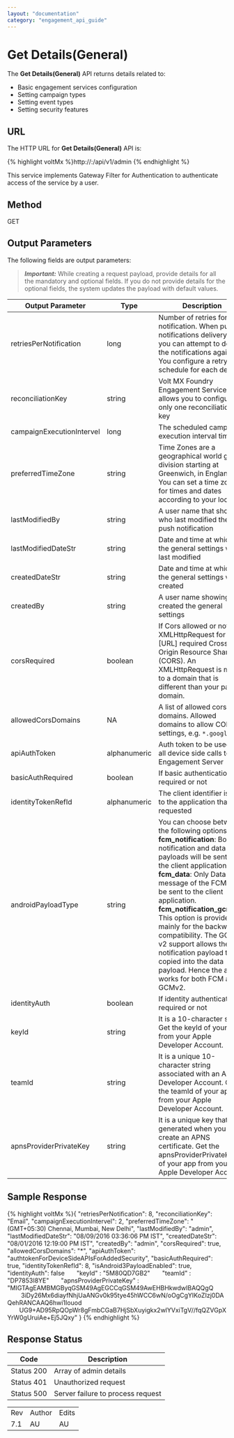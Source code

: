 ```yaml
---
layout: "documentation"
category: "engagement_api_guide"
---
```

                             


Get Details(General)
====================

The **Get Details(General)** API returns details related to:

*   Basic engagement services configuration
*   Setting campaign types
*   Setting event types
*   Setting security features

URL
---

The HTTP URL for **Get Details(General)** API is:

{% highlight voltMx %}http://<host>:<port>/api/v1/admin
{% endhighlight %}

This service implements Gateway Filter for Authentication to authenticate access of the service by a user.

Method
------

GET

Output Parameters
-----------------

The following fields are output parameters:

> **_Important:_** While creating a request payload, provide details for all the mandatory and optional fields. If you do not provide details for the optional fields, the system updates the payload with default values.

  
| Output Parameter | Type | Description |
| --- | --- | --- |
| retriesPerNotification | long | Number of retries for each notification. When push notifications delivery fails, you can attempt to deliver the notifications again. You configure a retry schedule for each delivery |
| reconciliationKey | string | Volt MX Foundry Engagement Services allows you to configure only one reconciliation key |
| campaignExecutionIntervel | long | The scheduled campaign execution interval time |
| preferredTimeZone | string | Time Zones are a geographical world globe division starting at Greenwich, in England. You can set a time zone for times and dates according to your locale |
| lastModifiedBy | string | A user name that shows who last modified the push notification |
| lastModifiedDateStr | string | Date and time at which the general settings were last modified |
| createdDateStr | string | Date and time at which the general settings were created |
| createdBy | string | A user name showing who created the general settings |
| corsRequired | boolean | If Cors allowed or not. XMLHttpRequest for \[URL\] required Cross Origin Resource Sharing (CORS). An XMLHttpRequest is made to a domain that is different than your page's domain. |
| allowedCorsDomains | NA | A list of allowed cors domains. Allowed domains to allow CORS settings, e.g. `*.google.com` |
| apiAuthToken | alphanumeric | Auth token to be used for all device side calls to the Engagement Server |
| basicAuthRequired | boolean | If basic authentication is required or not |
| identityTokenRefId | alphanumeric | The client identifier issued to the application that requested |
| androidPayloadType | string | You can choose between the following options **fcm\_notification**: Both notification and data payloads will be sent to the client application. **fcm\_data**: Only Data message of the FCM will be sent to the client application. **fcm\_notification\_gcm\_v2**: This option is provided mainly for the backward compatibility. The GCM v2 support allows the notification payload to be copied into the data payload. Hence the app works for both FCM and GCMv2. |
| identityAuth | boolean | If identity authentication is required or not |
| keyId | string | It is a 10-character string. Get the keyId of your app from your Apple Developer Account. |
| teamId | string | It is a unique 10-character string associated with an Apple Developer Account. Get the teamId of your app from your Apple Developer Account. |
| apnsProviderPrivateKey | string | It is a unique key that is generated when you create an APNS certificate. Get the apnsProviderPrivateKey of your app from your Apple Developer Account. |

Sample Response
---------------

{% highlight voltMx %}{
	"retriesPerNotification": 8,
	"reconciliationKey": "Email",
	"campaignExecutionIntervel": 2,
	"preferredTimeZone": "(GMT+05:30) Chennai, Mumbai, New Delhi",
	"lastModifiedBy": "admin",
	"lastModifiedDateStr": "08/09/2016 03:36:06 PM IST",
	"createdDateStr": "08/01/2016 12:19:00 PM IST",
	"createdBy": "admin",
	"corsRequired": true,
	"allowedCorsDomains": "*",
	"apiAuthToken": "authtokenForDeviceSideAPIsForAddedSecurity",
	"basicAuthRequired": true,
	"identityTokenRefId": 8,
	"isAndroid3PayloadEnabled": true,
	"identityAuth": false
       "keyId" : "5M80QD7GB2"
       "teamId" : "DP7853I8YE"
       "apnsProviderPrivateKey" : "MIGTAgEAMBMGByqGSM49AgEGCCqGSM49AwEHBHkwdwIBAQQgQ
        3iDy26Mx6diayfNhjUaANGv0k95tye45hWCC6wN/oOgCgYIKoZIzj0DAQehRANCAAQ6hwi1Iouod  
        UG9+AD95RpQOpWr8gFmbCGaB7HjSbXuyigkx2wlYVxiTgV//fqQZVGpXYrW0gUruiAe+Ej5JQxy"
}
{% endhighlight %}

Response Status
---------------

  
| Code | Description |
| --- | --- |
| Status 200 | Array of admin details |
| Status 401 | Unauthorized request |
| Status 500 | Server failure to process request |

<table class="TableStyle-RevisionTable" cellspacing="0" style="margin-left: 0;margin-right: auto;mc-table-style: url('../Resources/TableStyles/RevisionTable.css');" data-mc-conditions="Default.HTML"><colgroup><col class="TableStyle-RevisionTable-Column-Column1"> <col class="TableStyle-RevisionTable-Column-Column1"> <col class="TableStyle-RevisionTable-Column-Column1"></colgroup><tbody><tr class="TableStyle-RevisionTable-Body-Body1"><td class="TableStyle-RevisionTable-BodyE-Column1-Body1">Rev</td><td class="TableStyle-RevisionTable-BodyE-Column1-Body1">Author</td><td class="TableStyle-RevisionTable-BodyD-Column1-Body1">Edits</td></tr><tr class="TableStyle-RevisionTable-Body-Body1"><td class="TableStyle-RevisionTable-BodyB-Column1-Body1">7.1</td><td class="TableStyle-RevisionTable-BodyB-Column1-Body1">AU</td><td class="TableStyle-RevisionTable-BodyA-Column1-Body1">AU</td></tr></tbody></table>
